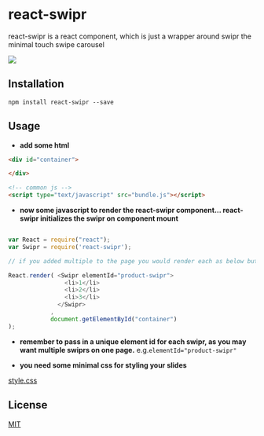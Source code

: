 # react-swipr

react-swipr is a react component, which is just a wrapper around swipr the minimal touch swipe carousel

![](http://img1.wikia.nocookie.net/__cb20130426021828/villains/images/thumb/7/78/Swiper.jpg/500px-Swiper.jpg)

## Installation

`npm install react-swipr --save`

## Usage

- <b>add some html</b>

```html
<div id="container">

</div>

<!-- common js -->
<script type="text/javascript" src="bundle.js"></script>
```

- <b>now some javascript to render the react-swipr component... react-swipr initializes the swipr on component mount</b> 

```javascript

var React = require("react");
var Swipr = require('react-swipr');

// if you added multiple to the page you would render each as below but with different ids.

React.render( <Swipr elementId="product-swipr">
                <li>1</li>
                <li>2</li>
                <li>3</li>
              </Swipr>
            ,
            document.getElementById("container")
);

```

- <b>remember to pass in a unique element id for each swipr, as you may want multiple swiprs on one page.</b>
e.g.`elementId="product-swipr"` 

- <b>you need some minimal css for styling your slides</b>

[style.css](https://raw.githubusercontent.com/isekivacenz/react-swipr/master/example/styles.css)


## License

[MIT](http://opensource.org/licenses/MIT)
